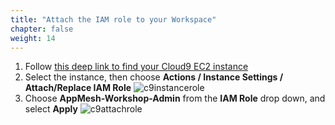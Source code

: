 ```yaml
---
title: "Attach the IAM role to your Workspace"
chapter: false
weight: 14
---
```


1. Follow [this deep link to find your Cloud9 EC2 instance](https://console.aws.amazon.com/ec2/v2/home?#Instances:tag:Name=aws-cloud9-AppMesh-Workshop*;sort=desc:launchTime)
1. Select the instance, then choose **Actions / Instance Settings / Attach/Replace IAM Role**
![c9instancerole](/images/c9instancerole.png)
1. Choose **AppMesh-Workshop-Admin** from the **IAM Role** drop down, and select **Apply**
![c9attachrole](/images/c9attachrole.png)
